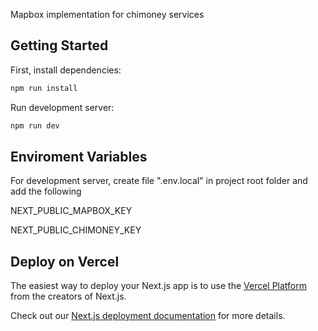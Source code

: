Mapbox implementation for chimoney services

## Getting Started

First, install dependencies:
```bash
npm run install
```

Run development server:
```bash
npm run dev
```

## Enviroment Variables
For development server, create file ".env.local" in project root folder and add the following

NEXT_PUBLIC_MAPBOX_KEY

NEXT_PUBLIC_CHIMONEY_KEY

## Deploy on Vercel

The easiest way to deploy your Next.js app is to use the [Vercel Platform](https://vercel.com/new?utm_medium=default-template&filter=next.js&utm_source=create-next-app&utm_campaign=create-next-app-readme) from the creators of Next.js.

Check out our [Next.js deployment documentation](https://nextjs.org/docs/deployment) for more details.
